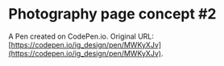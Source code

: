 # Photography page concept #2

A Pen created on CodePen.io. Original URL: [https://codepen.io/ig_design/pen/MWKyXJv](https://codepen.io/ig_design/pen/MWKyXJv).


